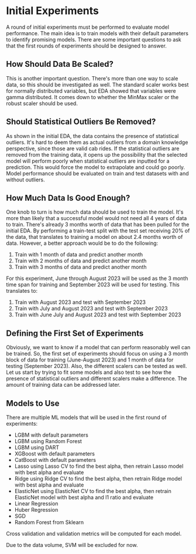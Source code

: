 # Initial Experiments

A round of initial experiments must be performed to evaluate model performance.
The main idea is to train models with their default parameters to identify promising models.
There are some important questions to ask that the first rounds of experiments should be designed to answer.

## How Should Data Be Scaled?	
This is another important question.
There's more than one way to scale data, so this should be investigated as well.
The standard scaler works best for normally distributed variables, but EDA showed that variables were gamma distributed.
It comes down to whether the MinMax scaler or the robust scaler should be used.

## Should Statistical Outliers Be Removed?
As shown in the initial EDA, the data contains the presence of statistical outliers.
It's hard to deem them as actual outliers from a domain knowledge perspective, since those are valid cab rides.
If the statistical outliers are removed from the training data, it opens up the possibility that the selected model will perform poorly when statistical outliers are inputted for a prediction.
This would force the model to extrapolate and could go poorly.
Model performance should be evaluated on train and test datasets with and without outliers.

## How Much Data Is Good Enough?
One knob to turn is how much data should be used to train the model.
It's more than likely that a successful model would not need all 4 years of data to train.
There's already 3 months worth of data that has been pulled for the initial EDA.
By performing a train-test split with the test set receiving 20% of the data, that translates to training a model on about 2.4 months worth of data.
However, a better approach would be to do the following:
1. Train with 1 month of data and predict another month
2. Train with 2 months of data and predict another month
3. Train with 3 months of data and predict another month

For this experiment, June through August 2023 will be used as the 3 month time span for training and September 2023 will be used for testing.
This translates to:
1. Train with August 2023 and test with September 2023
2. Train with July and August 2023 and test with September 2023
3. Train with June July and August 2023 and test with September 2023

## Defining the First Set of Experiments
Obviously, we want to know if a model that can perform reasonably well can be trained.
So, the first set of experiments should focus on using a 3 month block of data for training (June-August 2023) and 1 month of data for testing (September 2023).
Also, the different scalers can be tested as well.
Let us start by trying to fit some models and also test to see how the presence of statistical outliers and different scalers make a difference.
The amount of training data can be addressed later.

## Models to Use
There are multiple ML models that will be used in the first round of experiments:
* LGBM with default parameters
* LGBM using Random Forest
* LGBM using DART
* XGBoost with default parameters
* CatBoost with default parameters
* Lasso using Lasso CV to find the best alpha, then retrain Lasso model with best alpha and evaluate
* Ridge using Ridge CV to find the best alpha, then retrain Ridge model with best alpha and evaluate
* ElasticNet using ElasticNet CV to find the best alpha, then retrain ElasticNet model with best alpha and l1 ratio and evaluate
* Linear Regression
* Huber Regression
* SGD
* Random Forest from Sklearn

Cross validation and validation metrics will be computed for each model.

Due to the data volume, SVM will be excluded for now.